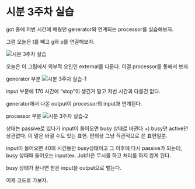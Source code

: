 # 시분 3주차 실습

got 중에 저번 시간에 배웠던 generator와 연계되는 processor를 실습해보자.

그럼 오늘은 t를 빼고 g와 p를 연결해보자.

![시분 3주차 실습](images/시분%203주차%20실습.png)

오늘은 이 그림에서 외부적 요인인 external를 다룬다.
이걸 processor를 통해서 보자.

generator 부분
![시분 3주차 실습-1](images/시분%203주차%20실습-1.png)

input 부분에 170 시간에 “stop”이 생긴거 말고 저번 시간과 다를건 없다.

generator에서 나온 output이 processor의 input과 연계된다.

processor 부분
![시분 3주차 실습-2](images/시분%203주차%20실습-2.png)

상태는 passive로 있다가 input이 들어오면 busy 상태로 바뀐다
+) busy던 active던 상관없다. 이 말은 바뀔 수도 있는 표현. 편의상 그냥 직관적으로 쓴 표현일뿐.

input이 들어오면 40의 시간동안 busy상태이고 그 이후에 다시 passive가 되는데,
busy 상태때 들어오는 input(ex. Job1)은 무시를 하고 처리를 하지 않게 된다.

busy 상태가 끝나면 받은 input을 output으로 뱉는다.

이제 코드로 가보자.

